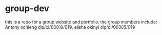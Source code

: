 # group-dev
this is a repo for a group website and portfolio.
the group members include:
Antony ochieng dip/ci/00010/019.
elisha okinyi dip/ci/00005/019
